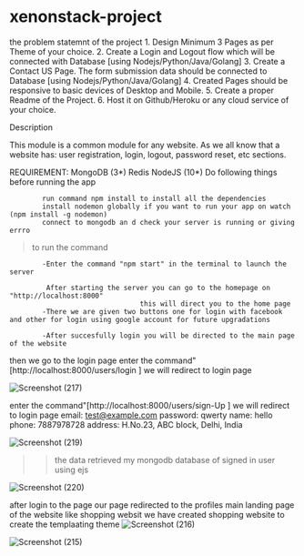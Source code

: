 # xenonstack-project
the problem statemnt of the project
            1. Design Minimum 3 Pages as per Theme of your choice.
            2. Create a Login and Logout flow which will be connected with Database [using
            Nodejs/Python/Java/Golang]
            3. Create a Contact US Page. The form submission data should be connected to Database
            [using Nodejs/Python/Java/Golang]
            4. Created Pages should be responsive to basic devices of Desktop and Mobile.
            5. Create a proper Readme of the Project.
            6. Host it on Github/Heroku or any cloud service of your choice.

Description

This module is a common module for any website. As we all know that a website has: user registration, login, logout, password reset, etc sections.

REQUIREMENT:
            MongoDB (3*)
            Redis
            NodeJS (10*)
Do following things before running the app
            

            run command npm install to install all the dependencies
            install nodemon globally if you want to run your app on watch (npm install -g nodemon)
            connect to mongodb an d check your server is running or giving errro

>to run the command
            
            -Enter the command "npm start" in the terminal to launch the server
    
             After starting the server you can go to the homepage on "http://localhost:8000"
                                    this will direct you to the home page
            -There we are given two buttons one for login with facebook and other for login using google account for future upgradations

            -After succesfully login you will be directed to the main page of the website

then we go to the login page
        enter the command"[http://localhost:8000/users/login ] we will redirect to login page
        
 ![Screenshot (217)](https://user-images.githubusercontent.com/69396694/200986381-e19667ac-05e8-4217-8556-1c3ec2c29212.png)
        
enter the command"[http://localhost:8000/users/sign-Up ] we will redirect to login page
  email:    test@example.com
  password: qwerty
  name:     hello
  phone:    7887978728
  address:  H.No.23, ABC block, Delhi, India 
  
   ![Screenshot (219)](https://user-images.githubusercontent.com/69396694/200987474-cdbd42b0-7173-4207-b622-943017ec3db1.png) 
                            
>>the data retrieved my mongodb database of signed in user using ejs 


![Screenshot (220)](https://user-images.githubusercontent.com/69396694/200987850-e1e66a14-dac5-45dc-bd3d-1a83c8c5d398.png)


after login to the page our page redirected to the profiles main landing page of the website like shopping websit
            we have created shopping website to create the templaating theme
   ![Screenshot (216)](https://user-images.githubusercontent.com/69396694/200988068-40cda60c-a674-41ea-8a66-6a7b9f13fa81.png)
            
            
   ![Screenshot (215)](https://user-images.githubusercontent.com/69396694/200988103-58a8e06a-e544-48d2-a8c4-84e58c898c8e.png)
   
   
 



      


                            
